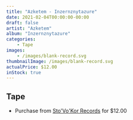 ```yaml
---
title: "Azketem - Inzernznytazure"
date: 2021-02-04T00:00:00-00:00
draft: false
artist: "Azketem"
album: "Inzernznytazure"
categories:
    - Tape
images:
    - /images/blank-record.svg
thumbnailImage: /images/blank-record.svg
actualPrice: $12.00
inStock: true
---
```


## Tape
* Purchase from [Sto'Vo'Kor Records](https://stovokor-records.com/products/azketem-inzernznytazure) for $12.00

